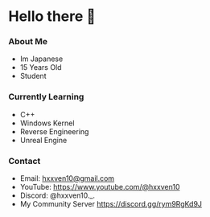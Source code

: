 # Hello there 👋

### About Me 
- Im Japanese
- 15 Years Old
- Student
  
### Currently Learning
- C++
- Windows Kernel
- Reverse Engineering
- Unreal Engine

### Contact
- Email: hxxven10@gmail.com
- YouTube: https://www.youtube.com/@hxxven10
- Discord: @hxxven10._.
- My Community Server https://discord.gg/rym9RgKd9J


